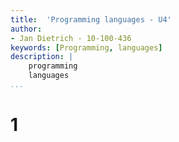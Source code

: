 ```yaml
---
title:  'Programming languages - U4'
author:
- Jan Dietrich - 10-100-436
keywords: [Programming, languages]
description: |
    programming
    languages
...
```



# 1

